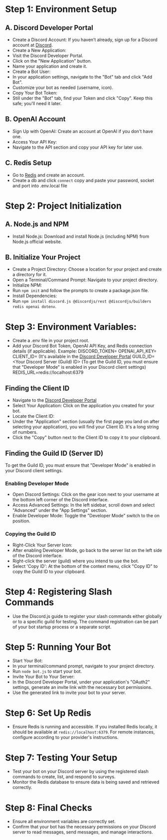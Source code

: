 # Step 1: Environment Setup

## A. Discord Developer Portal

- Create a Discord Account: If you haven’t already, sign up for a Discord account at [Discord](https://discord.com/).
- Create a New Application:
- Visit the Discord Developer Portal.
- Click on the "New Application" button.
- Name your application and create it.
- Create a Bot User:
- In your application settings, navigate to the "Bot" tab and click "Add Bot".
- Customize your bot as needed (username, icon).
- Copy Your Bot Token:
- Still under the "Bot" tab, find your Token and click "Copy". Keep this safe; you'll need it later.

## B. OpenAI Account

- Sign Up with OpenAI: Create an account at OpenAI if you don't have one.
- Access Your API Key:
- Navigate to the API section and copy your API key for later use.

## C. Redis Setup

- Go to [Redis](https://redis.io/) and create an account.
- Create a db and click ```connect``` copy and paste your password, socket and port into .env.local file

# Step 2: Project Initialization

## A. Node.js and NPM

- Install Node.js: Download and install Node.js (including NPM) from Node.js official website.

## B. Initialize Your Project

- Create a Project Directory: Choose a location for your project and create a directory for it.
- Open a Terminal/Command Prompt: Navigate to your project directory.
- Initialize NPM:
- Run `npm init` and follow the prompts to create a package.json file.
- Install Dependencies:
- Run `npm install discord.js @discordjs/rest @discordjs/builders redis openai dotenv`.

# Step 3: Environment Variables:

- Create a .env file in your project root.
- Add your Discord Bot Token, OpenAI API Key, and Redis connection details (if applicable). Example:
  DISCORD_TOKEN=<Your Discord Bot Token>
  OPENAI_API_KEY=<Your OpenAI API Key>
  CLIENT_ID=<Your Discord Application Client ID> (It's available in the [Discord Developer Portal](https://discord.com/developers/applications/)
  GUILD_ID=<Your Discord Server (Guild) ID> (To get the Guild ID, you must ensure that "Developer Mode" is enabled in your Discord client settings)
  REDIS_URL=redis://localhost:6379

## Finding the Client ID

- Navigate to the [Discord Developer Portal](https://discord.com/developers/applications/)
- Select Your Application: Click on the application you created for your bot.
- Locate the Client ID:
- Under the "Application" section (usually the first page you land on after selecting your application), you will find your Client ID. It's a long string of numbers.
- Click the "Copy" button next to the Client ID to copy it to your clipboard.

## Finding the Guild ID (Server ID)

To get the Guild ID, you must ensure that "Developer Mode" is enabled in your Discord client settings.

### Enabling Developer Mode

- Open Discord Settings: Click on the gear icon next to your username at the bottom left corner of the Discord interface.
- Access Advanced Settings: In the left sidebar, scroll down and select "Advanced" under the "App Settings" section.
- Enable Developer Mode: Toggle the "Developer Mode" switch to the on position.

### Copying the Guild ID

- Right-Click Your Server Icon:
- After enabling Developer Mode, go back to the server list on the left side of the Discord interface.
- Right-click the server (guild) where you intend to use the bot.
- Select 'Copy ID': At the bottom of the context menu, click "Copy ID" to copy the Guild ID to your clipboard.

# Step 4: Registering Slash Commands

- Use the Discord.js guide to register your slash commands either globally or to a specific guild for testing. The command registration can be part of your bot startup process or a separate script.

# Step 5: Running Your Bot

- Start Your Bot:
- In your terminal/command prompt, navigate to your project directory.
- Run `node bot.js` to start your bot.
- Invite Your Bot to Your Server:
- In the Discord Developer Portal, under your application's "OAuth2" settings, generate an invite link with the necessary bot permissions.
- Use the generated link to invite your bot to your server.

# Step 6: Set Up Redis

- Ensure Redis is running and accessible. If you installed Redis locally, it should be available at `redis://localhost:6379`. For remote instances, configure according to your provider's instructions.

# Step 7: Testing Your Setup

- Test your bot on your Discord server by using the registered slash commands to create, list, and respond to surveys.
- Monitor the Redis database to ensure data is being saved and retrieved correctly.

# Step 8: Final Checks

- Ensure all environment variables are correctly set.
- Confirm that your bot has the necessary permissions on your Discord server to read messages, send messages, and manage interactions.
